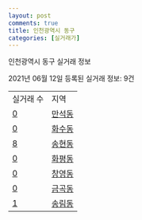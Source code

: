 ```yaml
---
layout: post
comments: true
title: 인천광역시 동구
categories: [실거래가]
---
```


인천광역시 동구 실거래 정보

2021년 06월 12일 등록된 실거래 정보: 9건


<table>
  <tr>
    <td>실거래 수</td>
    <td>지역</td>
  </tr>

  
  <tr>
    <td><a href="2814010100.html">0</a></td>
    <td><a href="2814010100.html">만석동</a></td>
  </tr>
    

  <tr>
    <td><a href="2814010200.html">0</a></td>
    <td><a href="2814010200.html">화수동</a></td>
  </tr>
    

  <tr>
    <td><a href="2814010300.html">8</a></td>
    <td><a href="2814010300.html">송현동</a></td>
  </tr>
    

  <tr>
    <td><a href="2814010400.html">0</a></td>
    <td><a href="2814010400.html">화평동</a></td>
  </tr>
    

  <tr>
    <td><a href="2814010500.html">0</a></td>
    <td><a href="2814010500.html">창영동</a></td>
  </tr>
    

  <tr>
    <td><a href="2814010600.html">0</a></td>
    <td><a href="2814010600.html">금곡동</a></td>
  </tr>
    

  <tr>
    <td><a href="2814010700.html">1</a></td>
    <td><a href="2814010700.html">송림동</a></td>
  </tr>
    


</table>
    